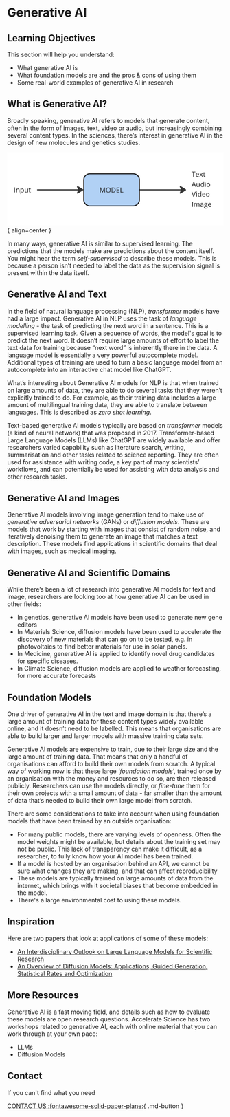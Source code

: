 # Generative AI


## Learning Objectives

This section will help you understand:

- What generative AI is
- What foundation models are and the pros & cons of using them
- Some real-world examples of generative AI in research


## What is Generative AI?

Broadly speaking, generative AI refers to models that generate content, often in the form of images, text, video or audio, but increasingly combining several content types. In the sciences, there’s interest in generative AI in the design of new molecules and genetics studies.

![Generative AI](imgs/gen1.png){ align=center }

In many ways, generative AI is similar to supervised learning. The predictions that the models make are predictions about the content itself. You might hear the term _self-supervised_ to describe these models. This is because a person isn’t needed to label the data as the supervision signal is present within the data itself.

## Generative AI and Text


In the field of natural language processing (NLP), _transformer_ models have had a large impact. Generative AI in NLP uses the task of _language modelling_ - the task of predicting the next word in a sentence. This is a supervised learning task. Given a sequence of words, the model's goal is to predict the next word. It doesn’t require large amounts of effort to label the text data for training because “next word” is inherently there in the data. A language model is essentially a very powerful autocomplete model. Additional types of training are used to turn a basic language model from an autocomplete into an interactive chat model like ChatGPT.

What’s interesting about Generative AI models for NLP is that when trained on large amounts of data, they are able to do several tasks that they weren’t explicitly trained to do. For example, as their training data includes a large amount of multilingual training data, they are able to translate between languages. This is described as _zero shot learning_.

Text-based generative AI models typically are based on _transformer_ models (a kind of neural network) that was proposed in 2017. Transformer-based Large Language Models (LLMs) like ChatGPT are widely available and offer researchers varied capability such as literature search, writing, summarisation and other tasks related to science reporting. They are often used for assistance with writing code, a key part of many scientists’ workflows, and can potentially be used for assisting with data analysis and other research tasks. 




## Generative AI and Images

Generative AI models involving image generation tend to make use of _generative adversarial networks_ (GANs) or _diffusion models_. These are models that work by starting with images that consist of random noise, and iteratively denoising them to generate an image that matches a text description. These models find applications in scientific domains that deal with images, such as medical imaging. 

## Generative AI and Scientific Domains

While there’s been a lot of research into generative AI models for text and image, researchers are looking too at how generative AI can be used in other fields:

- In genetics, generative AI models have been used to generate new gene editors
- In Materials Science, diffusion models have been used to accelerate the discovery of new materials that can go on to be tested, e.g. in photovoltaics to find better materials for use in solar panels.
- In Medicine, generative AI is applied to identify novel drug candidates for specific diseases.
- In Climate Science, diffusion models are applied to weather forecasting, for more accurate forecasts


## Foundation Models

One driver of generative AI in the text and image domain is that there’s a large amount of training data for these content types widely available online, and it doesn’t need to be labelled. This means that organisations are able to build larger and larger models with massive training data sets.

Generative AI models are expensive to train, due to their large size and the large amount of training data. That means that only a handful of organisations can afford to build their own models from scratch. A typical way of working now is that these large ‘_foundation models_’, trained once by an organisation with the money and resources to do so, are then released publicly. Researchers can use the models directly, or _fine-tune_ them for their own projects with a small amount of data - far smaller than the amount of data that’s needed to build their own large model from scratch.

There are some considerations to take into account when using foundation models that have been trained by an outside organisation:

- For many public models, there are varying levels of openness. Often the model weights might be available, but details about the training set may not be public. This lack of transparency can make it difficult, as a researcher, to fully know how your AI model has been trained.
- If a model is hosted by an organisation behind an API, we cannot be sure what changes they are making, and that can affect reproducibility
- These models are typically trained on large amounts of data from the internet, which brings with it societal biases that become embedded in the model.
- There's a large environmental cost to using these models.



## Inspiration

Here are two papers that look at applications of some of these models:

- [An Interdisciplinary Outlook on Large Language Models for Scientific Research](https://arxiv.org/abs/2311.04929)
- [An Overview of Diffusion Models: Applications, Guided Generation, Statistical Rates and Optimization](https://arxiv.org/abs/2404.07771)

## More Resources

Generative AI is a fast moving field, and details such as how to evaluate these models are open research questions. Accelerate Science has two workshops related to generative AI, each with online material that you can work through at your own pace: 


- LLMs
- Diffusion Models


## Contact

If you can't find what you need

[CONTACT US :fontawesome-solid-paper-plane:](mailto:accelerate-mle@cst.cam.ac.uk){ .md-button }





